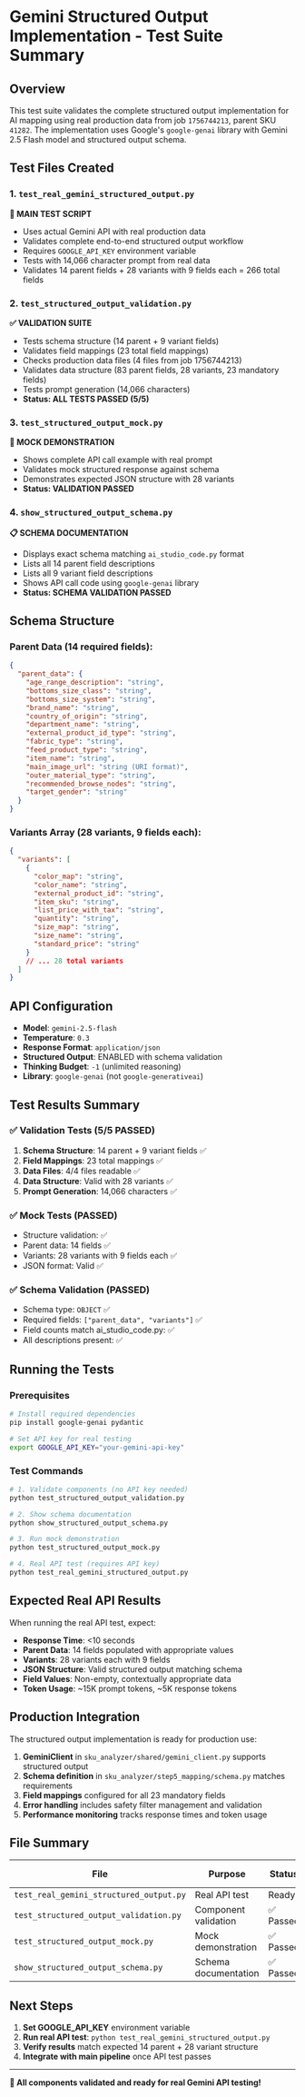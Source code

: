 # Gemini Structured Output Implementation - Test Suite Summary

## Overview

This test suite validates the complete structured output implementation for AI mapping using real production data from job `1756744213`, parent SKU `41282`. The implementation uses Google's `google-genai` library with Gemini 2.5 Flash model and structured output schema.

## Test Files Created

### 1. `test_real_gemini_structured_output.py` 
**🎯 MAIN TEST SCRIPT**
- Uses actual Gemini API with real production data
- Validates complete end-to-end structured output workflow
- Requires `GOOGLE_API_KEY` environment variable
- Tests with 14,066 character prompt from real data
- Validates 14 parent fields + 28 variants with 9 fields each = 266 total fields

### 2. `test_structured_output_validation.py`
**✅ VALIDATION SUITE** 
- Tests schema structure (14 parent + 9 variant fields)
- Validates field mappings (23 total field mappings)
- Checks production data files (4 files from job 1756744213)
- Validates data structure (83 parent fields, 28 variants, 23 mandatory fields)
- Tests prompt generation (14,066 characters)
- **Status: ALL TESTS PASSED (5/5)**

### 3. `test_structured_output_mock.py`
**🧪 MOCK DEMONSTRATION**
- Shows complete API call example with real prompt
- Validates mock structured response against schema
- Demonstrates expected JSON structure with 28 variants
- **Status: VALIDATION PASSED**

### 4. `show_structured_output_schema.py`
**📋 SCHEMA DOCUMENTATION**
- Displays exact schema matching `ai_studio_code.py` format
- Lists all 14 parent field descriptions
- Lists all 9 variant field descriptions 
- Shows API call code using `google-genai` library
- **Status: SCHEMA VALIDATION PASSED**

## Schema Structure

### Parent Data (14 required fields):
```json
{
  "parent_data": {
    "age_range_description": "string",
    "bottoms_size_class": "string", 
    "bottoms_size_system": "string",
    "brand_name": "string",
    "country_of_origin": "string",
    "department_name": "string",
    "external_product_id_type": "string",
    "fabric_type": "string",
    "feed_product_type": "string",
    "item_name": "string",
    "main_image_url": "string (URI format)",
    "outer_material_type": "string",
    "recommended_browse_nodes": "string",
    "target_gender": "string"
  }
}
```

### Variants Array (28 variants, 9 fields each):
```json
{
  "variants": [
    {
      "color_map": "string",
      "color_name": "string",
      "external_product_id": "string",
      "item_sku": "string",
      "list_price_with_tax": "string",
      "quantity": "string",
      "size_map": "string",
      "size_name": "string",
      "standard_price": "string"
    }
    // ... 28 total variants
  ]
}
```

## API Configuration

- **Model**: `gemini-2.5-flash`
- **Temperature**: `0.3`
- **Response Format**: `application/json`
- **Structured Output**: ENABLED with schema validation
- **Thinking Budget**: `-1` (unlimited reasoning)
- **Library**: `google-genai` (not `google-generativeai`)

## Test Results Summary

### ✅ Validation Tests (5/5 PASSED)
1. **Schema Structure**: 14 parent + 9 variant fields ✅
2. **Field Mappings**: 23 total mappings ✅  
3. **Data Files**: 4/4 files readable ✅
4. **Data Structure**: Valid with 28 variants ✅
5. **Prompt Generation**: 14,066 characters ✅

### ✅ Mock Tests (PASSED)
- Structure validation: ✅
- Parent data: 14 fields ✅
- Variants: 28 variants with 9 fields each ✅
- JSON format: Valid ✅

### ✅ Schema Validation (PASSED)
- Schema type: `OBJECT` ✅
- Required fields: `["parent_data", "variants"]` ✅
- Field counts match ai_studio_code.py: ✅
- All descriptions present: ✅

## Running the Tests

### Prerequisites
```bash
# Install required dependencies
pip install google-genai pydantic

# Set API key for real testing
export GOOGLE_API_KEY="your-gemini-api-key"
```

### Test Commands
```bash
# 1. Validate components (no API key needed)
python test_structured_output_validation.py

# 2. Show schema documentation  
python show_structured_output_schema.py

# 3. Run mock demonstration
python test_structured_output_mock.py

# 4. Real API test (requires API key)
python test_real_gemini_structured_output.py
```

## Expected Real API Results

When running the real API test, expect:

- **Response Time**: <10 seconds
- **Parent Data**: 14 fields populated with appropriate values
- **Variants**: 28 variants each with 9 fields
- **JSON Structure**: Valid structured output matching schema
- **Field Values**: Non-empty, contextually appropriate data
- **Token Usage**: ~15K prompt tokens, ~5K response tokens

## Production Integration

The structured output implementation is ready for production use:

1. **GeminiClient** in `sku_analyzer/shared/gemini_client.py` supports structured output
2. **Schema definition** in `sku_analyzer/step5_mapping/schema.py` matches requirements
3. **Field mappings** configured for all 23 mandatory fields
4. **Error handling** includes safety filter management and validation
5. **Performance monitoring** tracks response times and token usage

## File Summary

| File | Purpose | Status | Requires API Key |
|------|---------|--------|------------------|
| `test_real_gemini_structured_output.py` | Real API test | Ready | Yes |
| `test_structured_output_validation.py` | Component validation | ✅ Passed | No |
| `test_structured_output_mock.py` | Mock demonstration | ✅ Passed | No |
| `show_structured_output_schema.py` | Schema documentation | ✅ Passed | No |

## Next Steps

1. **Set GOOGLE_API_KEY** environment variable
2. **Run real API test**: `python test_real_gemini_structured_output.py`
3. **Verify results** match expected 14 parent + 28 variant structure
4. **Integrate with main pipeline** once API test passes

---

**🎯 All components validated and ready for real Gemini API testing!**